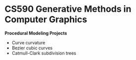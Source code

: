 # CS590 Generative Methods in Computer Graphics

**Procedural Modeling Projects**
- Curve curvature
- Bezier cubic curves
- Catmull-Clark subdivision trees
